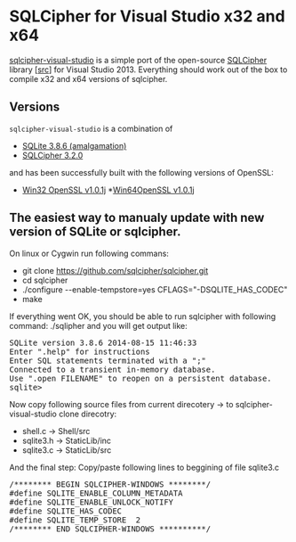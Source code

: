 SQLCipher for Visual Studio x32 and x64
===========================

[sqlcipher-visual-studio][] is a simple port of the open-source [SQLCipher][]
library [[src](https://github.com/sqlcipher/sqlcipher)] for Visual Studio 2013.
Everything should work out of the box to compile x32 and x64 versions of sqlcipher.

  [sqlcipher-visual-studio]: https://github.com/karlosp/sqlcipher-visual-studio
  [SQLCipher]: http://sqlcipher.net/
  [SQLite3]: http://www.sqlite.org/

Versions
--------

`sqlcipher-visual-studio` is a combination of

  * [SQLite 3.8.6 (amalgamation)](http://sourceforge.net/projects/sqlite.mirror/files/SQLite%203.8.6/)
  * [SQLCipher 3.2.0](https://github.com/sqlcipher/sqlcipher/zipball/v3.2.0)

and has been successfully built with the following versions of OpenSSL:

   * [Win32 OpenSSL v1.0.1j](http://slproweb.com/download/Win32OpenSSL-1_0_1j.exe)
   *[Win64OpenSSL v1.0.1j](http://slproweb.com/download/Win64OpenSSL-1_0_1j.exe)
   
 The easiest way to manualy update with new version of SQLite or sqlcipher.
 ------
 On linux or Cygwin run following commans:
  * git clone https://github.com/sqlcipher/sqlcipher.git
  * cd sqlcipher
  * ./configure --enable-tempstore=yes CFLAGS="-DSQLITE_HAS_CODEC" 
  * make

If everything went OK, you should be able to run sqlcipher with following command: ./sqlipher and you will get output like:
<pre>
SQLite version 3.8.6 2014-08-15 11:46:33
Enter ".help" for instructions
Enter SQL statements terminated with a ";"
Connected to a transient in-memory database.
Use ".open FILENAME" to reopen on a persistent database.
sqlite>
</pre>

Now  copy following source files from current direcotery -> to  sqlcipher-visual-studio clone direcotry:
  * shell.c 		-> Shell/src
  * sqlite3.h 	-> StaticLib/inc
  * sqlite3.c 	-> StaticLib/src

And the final step:
Copy/paste following lines to beggining of file sqlite3.c
<pre>
/******** BEGIN SQLCIPHER-WINDOWS ********/
#define SQLITE_ENABLE_COLUMN_METADATA
#define SQLITE_ENABLE_UNLOCK_NOTIFY
#define SQLITE_HAS_CODEC
#define SQLITE_TEMP_STORE  2
/******** END SQLCIPHER-WINDOWS **********/
</pre>